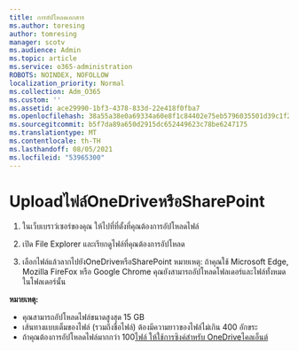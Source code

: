 ```yaml
---
title: การอัปโหลดเอกสาร
ms.author: toresing
author: tomresing
manager: scotv
ms.audience: Admin
ms.topic: article
ms.service: o365-administration
ROBOTS: NOINDEX, NOFOLLOW
localization_priority: Normal
ms.collection: Adm_O365
ms.custom: ''
ms.assetid: ace29990-1bf3-4378-833d-22e418f0fba7
ms.openlocfilehash: 38a55a38e0a69334a60e8f1c84402e75eb5796035501d39c1f217fe194dae432
ms.sourcegitcommit: b5f7da89a650d2915dc652449623c78be6247175
ms.translationtype: MT
ms.contentlocale: th-TH
ms.lasthandoff: 08/05/2021
ms.locfileid: "53965300"
---
```

# <a name="upload-files-to-onedrive-or-sharepoint"></a>Uploadไฟล์OneDriveหรือSharePoint

1. ในเว็บเบราว์เซอร์ของคุณ ให้ไปที่ที่ตั้งที่คุณต้องการอัปโหลดไฟล์
    
2. เปิด File Explorer และเรียกดูไฟล์ที่คุณต้องการอัปโหลด
    
3. เลือกไฟล์แล้วลากไปยังOneDriveหรือSharePoint หมายเหตุ: ถ้าคุณใช้ Microsoft Edge, Mozilla FireFox หรือ Google Chrome คุณยังสามารถอัปโหลดโฟลเดอร์และไฟล์ทั้งหมดในโฟลเดอร์นั้น
    
**หมายเหตุ:**

- คุณสามารถอัปโหลดไฟล์ขนาดสูงสุด 15 GB 
- เส้นทางแบบเต็มของไฟล์ (รวมถึงชื่อไฟล์) ต้องมีความยาวของไฟล์ไม่เกิน 400 อักขระ 
- ถ้าคุณต้องการอัปโหลดไฟล์มากกว่า 100[ไฟล์ ให้ใช้การซิงค์สําหรับ OneDriveไคลเอ็นต์](https://go.microsoft.com/fwlink/?linkid=866427) 
  

